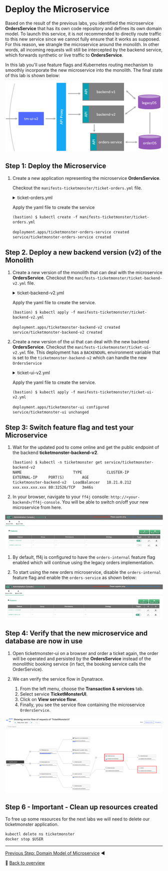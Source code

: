 # Deploy the Microservice

Based on the result of the previous labs, you identified the microservice **OrdersService** that has its own code repository and defines its own domain model. To launch this service, it is not recommended to directly route traffic to this new service since we cannot fully ensure that it works as supposed. For this reason, we strangle the microservice around the monolith. In other words, all incoming requests will still be intercepted by the backend service, which forwards synthetic or live traffic to **OrdersService**.

In this lab you'll use feature flags and Kubernetes routing mechanism to smoothly incorporate the new microservice into the monolith. The final state of this lab is shown below:

![deploy_microservice](../assets/tm-orders-service.png)

## Step 1: Deploy the Microservice

1. Create a new application representing the microservice **OrdersService**.
    
    Checkout the `manifests-ticketmonster/ticket-orders.yml` file.
    <details>
        <summary>ticket-orders.yml</summary>

        ---
        apiVersion: extensions/v1beta1
        kind: Deployment
        metadata:
        name: ticketmonster-orders-service
        namespace: ticketmonster
        spec:
        replicas: 1
        template:
            metadata:
            labels:
                app: ticketmonster-orders-service
                version: v1
            spec:
            containers:
            - name: ticketmonster-orders-service
                image: dynatraceacm/ticketmonster-orders-service:latest
                resources:
                limits:
                    cpu: 500m
                    memory: 2048Mi
                requests:
                    cpu: 400m
                    memory: 2048Mi
                ports:
                - containerPort: 8080
                livenessProbe:
                httpGet:
                    path: /health
                    port: 8080
                initialDelaySeconds: 120
                periodSeconds: 10
                timeoutSeconds: 15
                readinessProbe:
                httpGet:
                    path: /health
                    port: 8080
                initialDelaySeconds: 120
                periodSeconds: 10
                timeoutSeconds: 15
            nodeSelector:
                beta.kubernetes.io/os: linux
        ---
        apiVersion: v1
        kind: Service
        metadata:
        name: ticketmonster-orders-service
        labels:
            app: ticketmonster-orders-service
        namespace: ticketmonster
        spec:
        ports:
        - name: http
            port: 8080
            targetPort: 8080
        selector:
            app: ticketmonster-orders-service
        ---
    </details>

    Apply the yaml file to create the service

    ```
    (bastion) $ kubectl create -f manifests-ticketmonster/ticket-orders.yml

    deployment.apps/ticketmonster-orders-service created
    service/ticketmonster-orders-service created
    ```

## Step 2. Deploy a new backend version (v2) of the Monolith
1. Create a new version of the monolith that can deal with the microservice **OrdersService**.
    Checkout the `manifests-ticketmonster/ticket-backend-v2.yml` file. 
    <details>
        <summary>ticket-backend-v2.yml</summary>

        ---
        apiVersion: extensions/v1beta1
        kind: Deployment
        metadata:
        name: ticketmonster-backend-v2
        namespace: ticketmonster
        spec:
        replicas: 1
        template:
            metadata:
            labels:
                app: ticketmonster-backend-v2
                version: v1
            spec:
            containers:
            - name: ticketmonster-backend-v2
                image: dynatraceacm/ticketmonster-backend-v2:latest
                env:
                - name: MYSQL_SERVICE_HOST
                value: ticketmonster-db
                - name: MYSQL_SERVICE_PORT
                value: "3306"
                resources:
                limits:
                    cpu: 500m
                    memory: 1024Mi
                requests:
                    cpu: 400m
                    memory: 768Mi
                ports:
                - containerPort: 8080
                livenessProbe:
                httpGet:
                    path: /ff4j-console
                    port: 8080
                initialDelaySeconds: 120
                periodSeconds: 10
                timeoutSeconds: 15
                readinessProbe:
                httpGet:
                    path: /ff4j-console
                    port: 8080
                initialDelaySeconds: 120
                periodSeconds: 10
                timeoutSeconds: 15
            nodeSelector:
                beta.kubernetes.io/os: linux
        ---
        apiVersion: v1
        kind: Service
        metadata:
        name: ticketmonster-backend-v2
        labels:
            app: ticketmonster-backend-v2
        namespace: ticketmonster
        spec:
        ports:
        - name: http
            port: 80
            targetPort: 8080
        selector:
            app: ticketmonster-backend-v2
        type: LoadBalancer
        ---
    </details>

    Apply the yaml file to create the service.

    ```
    (bastion) $ kubectl apply -f manifests-ticketmonster/ticket-backend-v2.yml

    deployment.apps/ticketmonster-backend-v2 created
    service/ticketmonster-backend-v2 created
    ```


1. Create a new version of the ui that can deal with the new backend **OrdersService**.
    Checkout the `manifests-ticketmonster/ticket-ui-v2.yml` file. This deployment has a `BACKENDURL` environment variable that is set to the `ticketmonster-backend-v2` which can handle the new `OrdersService`
    <details>
        <summary>ticket-ui-v2.yml</summary>

        ---
        apiVersion: extensions/v1beta1
        kind: Deployment
        metadata:
        name: ticketmonster-ui
        namespace: ticketmonster
        spec:
        replicas: 1
        template:
            metadata:
            labels:
                app: ticketmonster-ui
                version: v1
            spec:
            containers:
            - name: ticketmonster-ui
                image: dynatraceacm/ticketmonster-ui-v1:latest
                env:
                - name: BACKENDURL
                value: ticketmonster-backend-v2
                resources:
                limits:
                    cpu: 500m
                    memory: 1024Mi
                requests:
                    cpu: 400m
                    memory: 768Mi
                ports:
                - containerPort: 8080
                livenessProbe:
                httpGet:
                    path: /
                    port: 8080
                initialDelaySeconds: 30
                periodSeconds: 10
                timeoutSeconds: 15
                readinessProbe:
                httpGet:
                    path: /
                    port: 8080
                initialDelaySeconds: 30
                periodSeconds: 10
                timeoutSeconds: 15
            nodeSelector:
                beta.kubernetes.io/os: linux
        ---
        apiVersion: v1
        kind: Service
        metadata:
        name: ticketmonster-ui
        labels:
            app: ticketmonster-ui
        namespace: ticketmonster
        spec:
        ports:
        - name: http
            port: 80
            targetPort: 8080
        selector:
            app: ticketmonster-ui
        type: LoadBalancer
        ---
    </details>

    Apply the yaml file to create the service.

    ```
    (bastion) $ kubectl apply -f manifests-ticketmonster/ticket-ui-v2.yml

    deployment.apps/ticketmonster-ui configured
    service/ticketmonster-ui unchanged
    ```

## Step 3: Switch feature flag and test your Microservice

1. Wait for the updated pod to come online and get the public endpoint of the backend **ticketmonster-backend-v2**.
    ```
    (bastion) $ kubectl -n ticketmonster get service/ticketmonster-backend-v2
    NAME                       TYPE           CLUSTER-IP        EXTERNAL-IP     PORT(S)        AGE
    ticketmonster-backend-v2   LoadBalancer   10.21.0.212       xxx.xxx.xxx.xxx 80:32526/TCP   3m46s
    ```

1. In your browser, navigate to your `ff4j` console: `http://<your-backend>/ff4j-console`. You will be able to switch on/off your new microservice from here. 

![ff4j_console](../assets/ff4j_console.png)

1. By default, ff4j is configured to have the `orders-internal` feature flag enabled which will continue using the legacy orders implementation.

1. To start using the new orders microservice, disable the `orders-internal` feature flag and enable the `orders-service` as shown below:

![ff4j_console](../assets/ff4j_orders_service_ff.png)

## Step 4: Verify that the new microservice and database are now in use

1. Open ticketmonster-ui on a browser and order a ticket again, the order will be operated and persisted by the **OrdersService** instead of the monolithic booking service (in fact, the booking service calls the OrderService).

1. We can verify the service flow in Dynatrace.
    1. From the left menu, choose the **Transaction & services** tab.
    1. Select service **TicketMonsterUI**.
    1. Click on **View service flow**.
    1. Finally, you see the service flow containing the microservice `OrdersService`.

![orders-microservice](../assets/orders-microservice.png)

## Step 6 - Important - Clean up resources created
To free up some resources for the next labs we will need to delete our ticketmonster application.

    kubectl delete ns ticketmonster
    docker stop $USER

---
[Previous Step: Domain Model of Microservice](../6_Domain_Model_of_Microservice) :arrow_backward:

:arrow_up_small: [Back to overview](../)
